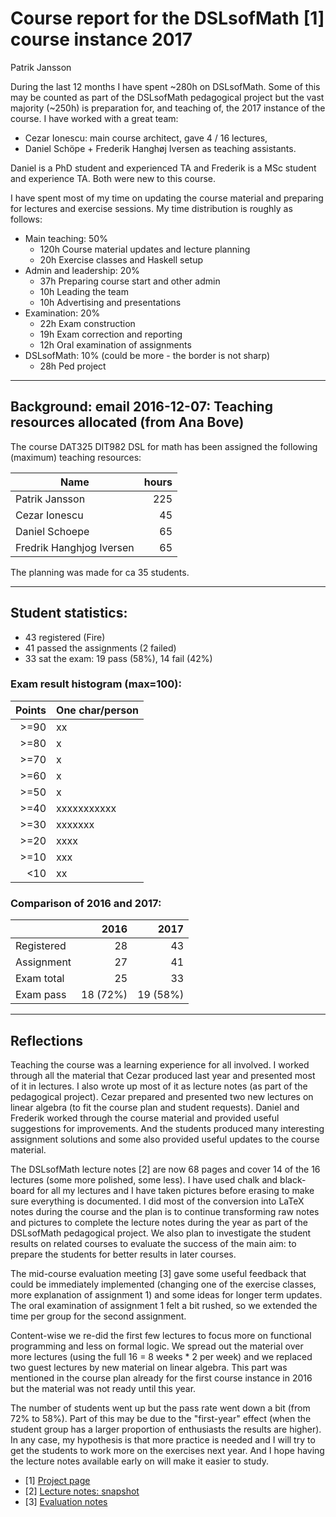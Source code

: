 # Course report for the DSLsofMath [1] course instance 2017

Patrik Jansson

During the last 12 months I have spent ~280h on DSLsofMath. Some of
this may be counted as part of the DSLsofMath pedagogical project but
the vast majority (~250h) is preparation for, and teaching of, the
2017 instance of the course. I have worked with a great team:

* Cezar Ionescu: main course architect, gave 4 / 16 lectures,
* Daniel Schöpe + Frederik Hanghøj Iversen as teaching assistants.

Daniel is a PhD student and experienced TA and Frederik is a MSc
student and experience TA. Both were new to this course.

I have spent most of my time on updating the course material and
preparing for lectures and exercise sessions. My time distribution is
roughly as follows:

* Main teaching: 50%
    *  120h Course material updates and lecture planning
    *   20h Exercise classes and Haskell setup
* Admin and leadership: 20%
    *   37h Preparing course start and other admin
    *   10h Leading the team
    *   10h Advertising and presentations
* Examination: 20%
    *   22h Exam construction
    *   19h Exam correction and reporting
    *   12h Oral examination of assignments
* DSLsofMath: 10% (could be more - the border is not sharp)
    *   28h Ped project

----------------

## Background: email 2016-12-07: Teaching resources allocated (from Ana Bove)

The course DAT325 DIT982 DSL for math has been assigned the following
(maximum) teaching resources:

| Name                     | hours |
| ------------------------ | -----:|
| Patrik Jansson           |   225 |
| Cezar Ionescu            |    45 |
| Daniel Schoepe           |    65 |
| Fredrik Hanghjog Iversen |    65 |

The planning was made for ca 35 students.

----------------

## Student statistics:

* 43 registered (Fire)
* 41 passed the assignments (2 failed)
* 33 sat the exam: 19 pass (58%), 14 fail (42%)

### Exam result histogram (max=100):

| Points | One char/person |
| ------:|:--------------- |
|   >=90 | xx              |
|   >=80 | x               |
|   >=70 | x               |
|   >=60 | x               |
|   >=50 | x               |
|   >=40 | xxxxxxxxxxx     |
|   >=30 | xxxxxxx         |
|   >=20 | xxxx            |
|   >=10 | xxx             |
|    <10 | xx              |

### Comparison of 2016 and 2017:

|              | 2016 | 2017 |
| ------------ | ----:| ----:|
| Registered   |   28 |   43 |
| Assignment   |   27 |   41 |
| Exam total   |   25 |   33 |
| Exam pass    |   18 (72%) | 19 (58%) |

----------------

## Reflections

Teaching the course was a learning experience for all involved. I
worked through all the material that Cezar produced last year and
presented most of it in lectures. I also wrote up most of it as
lecture notes (as part of the pedagogical project). Cezar prepared and
presented two new lectures on linear algebra (to fit the course plan
and student requests). Daniel and Frederik worked through the course
material and provided useful suggestions for improvements. And the
students produced many interesting assignment solutions and some also
provided useful updates to the course material.

The DSLsofMath lecture notes [2] are now 68 pages and cover 14 of the
16 lectures (some more polished, some less). I have used chalk and
black-board for all my lectures and I have taken pictures before
erasing to make sure everything is documented. I did most of the
conversion into LaTeX notes during the course and the plan is to
continue transforming raw notes and pictures to complete the lecture
notes during the year as part of the DSLsofMath pedagogical project.
We also plan to investigate the student results on related courses to
evaluate the success of the main aim: to prepare the students for
better results in later courses.

The mid-course evaluation meeting [3] gave some useful feedback that
could be immediately implemented (changing one of the exercise
classes, more explanation of assignment 1) and some ideas for longer
term updates. The oral examination of assignment 1 felt a bit rushed,
so we extended the time per group for the second assignment.

Content-wise we re-did the first few lectures to focus more on
functional programming and less on formal logic. We spread out the
material over more lectures (using the full 16 = 8 weeks * 2 per week)
and we replaced two guest lectures by new material on linear algebra.
This part was mentioned in the course plan already for the first
course instance in 2016 but the material was not ready until this
year.

The number of students went up but the pass rate went down a bit (from
72% to 58%). Part of this may be due to the "first-year" effect (when
the student group has a larger proportion of enthusiasts the results
are higher). In any case, my hypothesis is that more practice is
needed and I will try to get the students to work more on the
exercises next year. And I hope having the lecture notes available
early on will make it easier to study.

* [1] [Project page](https://github.com/DSLsofMath/DSLsofMath)
* [2] [Lecture notes: snapshot](https://github.com/DSLsofMath/DSLsofMath/blob/master/L/snapshots/DSLsofMathNotes_2017-03-05.pdf)
* [3] [Evaluation notes](https://github.com/DSLsofMath/DSLsofMath/tree/master/eval)
